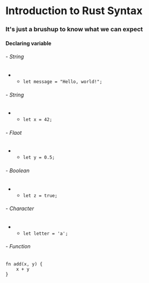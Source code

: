 # Introduction to Rust Syntax

### It's just a brushup to know what we can expect

#### Declaring variable
###### - String
- - `let message = "Hello, world!";`
###### - String
- - `let x = 42;`
###### - Flaot
- - `let y = 0.5;`
###### - Boolean
- - `let z = true;`
###### - Character
- - `let letter = 'a';`
###### - Function
``` 
fn add(x, y) {
    x + y
}
```